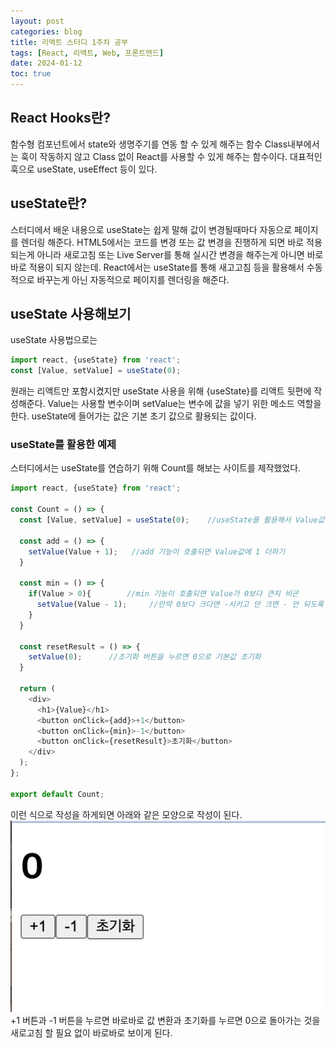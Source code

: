 ```yaml
---
layout: post
categories: blog
title: 리액트 스터디 1주차 공부
tags: [React, 리액트, Web, 프론트엔드]
date: 2024-01-12
toc: true
---
```


## React Hooks란?
함수형 컴포넌트에서 state와 생명주기를 연동 할 수 있게 해주는 함수
Class내부에서는 훅이 작동하지 않고 Class 없이 React를 사용할 수 있게 해주는 함수이다.
대표적인 훅으로 useState, useEffect 등이 있다.

## useState란?
스터디에서 배운 내용으로 useState는 쉽게 말해 값이 변경될때마다 자동으로 페이지를 렌더링 해준다.
HTML5에서는 코드를 변경 또는 값 변경을 진행하게 되면 바로 적용되는게 아니라 새로고침 또는 Live Server를 통해 실시간 변경을 해주는게 아니면 바로바로 적용이 되지 않는데.
React에서는 useState를 통해 새고고침 등을 활용해서 수동적으로 바꾸는게 아닌 자동적으로 페이지를 렌더링을 해준다.

## useState 사용해보기
useState 사용법으로는
```js
import react, {useState} from 'react';
const [Value, setValue] = useState(0);
```
원래는 리액트만 포함시켰지만 useState 사용을 위해 {useState}를 리액트 뒷편에 작성해준다.
Value는 사용할 변수이며 setValue는 변수에 값을 넣기 위한 메소드 역할을 한다. useState에 들어가는 값은 기본 초기 값으로 활용되는 값이다.

### useState를 활용한 예제
스터디에서는 useState를 연습하기 위해 Count를 해보는 사이트를 제작했었다.

```js
import react, {useState} from 'react';

const Count = () => {
  const [Value, setValue] = useState(0);    //useState를 활용해서 Value값을 0으로 초기화

  const add = () => {
    setValue(Value + 1);   //add 기능이 호출되면 Value값에 1 더하기
  }

  const min = () => {
    if(Value > 0){        //min 기능이 호출되면 Value가 0보다 큰지 비굔
      setValue(Value - 1);     //만약 0보다 크다면 -시키고 안 크면 - 안 되도록 예외처리
    }
  }

  const resetResult = () => {
    setValue(0);      //초기화 버튼을 누르면 0으로 기본값 초기화
  }

  return (
    <div>
      <h1>{Value}</h1>
      <button onClick={add}>+1</button>
      <button onClick={min}>-1</button>
      <button onClick={resetResult}>초기화</button>
    </div>
  );
};

export default Count;
```

이런 식으로 작성을 하게되면 아래와 같은 모양으로 작성이 된다.
![ex_screenshot](/assets/images/StudyImg01.jpg)
+1 버튼과 -1 버튼을 누르면 바로바로 값 변환과 초기화를 누르면 0으로 돌아가는 것을 새로고침 할 필요 없이 바로바로 보이게 된다.

